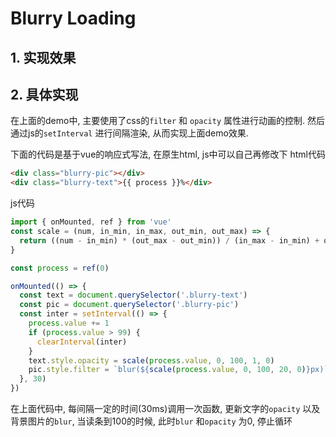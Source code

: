 # Blurry Loading

## 1. 实现效果
<BlurryLoading />

## 2. 具体实现
在上面的demo中, 主要使用了css的`filter` 和 `opacity` 属性进行动画的控制. 然后通过js的`setInterval` 进行间隔渲染, 从而实现上面demo效果.

下面的代码是基于vue的响应式写法, 在原生html, js中可以自己再修改下
html代码
```html
<div class="blurry-pic"></div>
<div class="blurry-text">{{ process }}%</div>
```

js代码
```javascript
import { onMounted, ref } from 'vue'
const scale = (num, in_min, in_max, out_min, out_max) => {
  return ((num - in_min) * (out_max - out_min)) / (in_max - in_min) + out_min
}

const process = ref(0)

onMounted(() => {
  const text = document.querySelector('.blurry-text')
  const pic = document.querySelector('.blurry-pic')
  const inter = setInterval(() => {
    process.value += 1
    if (process.value > 99) {
      clearInterval(inter)
    }
    text.style.opacity = scale(process.value, 0, 100, 1, 0)
    pic.style.filter = `blur(${scale(process.value, 0, 100, 20, 0)}px)`
  }, 30)
})
```
在上面代码中, 每间隔一定的时间(30ms)调用一次函数, 更新文字的`opacity` 以及 背景图片的`blur`, 当读条到100的时候, 此时`blur` 和`opacity` 为0, 停止循环 

<script setup>
import BlurryLoading from './viewComponent/BlurryLoading.vue'
</script>